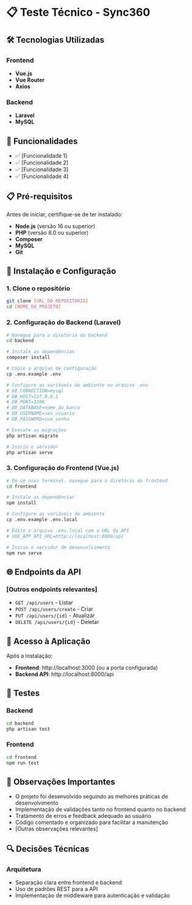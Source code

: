 # 📋 Teste Técnico - Sync360


## 🛠️ Tecnologias Utilizadas

### Frontend
- **Vue.js** 
- **Vue Router** 
- **Axios** 


### Backend
- **Laravel** 
- **MySQL**


## 🚀 Funcionalidades

- ✅ [Funcionalidade 1]
- ✅ [Funcionalidade 2]
- ✅ [Funcionalidade 3]
- ✅ [Funcionalidade 4]

## 📋 Pré-requisitos

Antes de iniciar, certifique-se de ter instalado:

- **Node.js** (versão 16 ou superior)
- **PHP** (versão 8.0 ou superior)
- **Composer**
- **MySQL**
- **Git**

## 🔧 Instalação e Configuração

### 1. Clone o repositório
```bash
git clone [URL_DO_REPOSITORIO]
cd [NOME_DO_PROJETO]
```

### 2. Configuração do Backend (Laravel)

```bash
# Navegue para o diretório do backend
cd backend

# Instale as dependências
composer install

# Copie o arquivo de configuração
cp .env.example .env

# Configure as variáveis de ambiente no arquivo .env
# DB_CONNECTION=mysql
# DB_HOST=127.0.0.1
# DB_PORT=3306
# DB_DATABASE=nome_do_banco
# DB_USERNAME=seu_usuario
# DB_PASSWORD=sua_senha

# Execute as migrações
php artisan migrate

# Inicie o servidor
php artisan serve
```

### 3. Configuração do Frontend (Vue.js)

```bash
# Em um novo terminal, navegue para o diretório do frontend
cd frontend

# Instale as dependências
npm install

# Configure as variáveis de ambiente
cp .env.example .env.local

# Edite o arquivo .env.local com a URL da API
# VUE_APP_API_URL=http://localhost:8000/api

# Inicie o servidor de desenvolvimento
npm run serve
```

## 🌐 Endpoints da API


### [Outros endpoints relevantes]
- `GET /api/users` - Listar 
- `POST /api/users/create` - Criar 
- `PUT /api/users/{id}` - Atualizar 
- `DELETE /api/users/{id}` - Deletar

## 📱 Acesso à Aplicação

Após a instalação:

- **Frontend**: http://localhost:3000 (ou a porta configurada)
- **Backend API**: http://localhost:8000/api



## 🧪 Testes

### Backend
```bash
cd backend
php artisan test
```

### Frontend
```bash
cd frontend
npm run test
```

## 📝 Observações Importantes

- O projeto foi desenvolvido seguindo as melhores práticas de desenvolvimento
- Implementação de validações tanto no frontend quanto no backend
- Tratamento de erros e feedback adequado ao usuário
- Código comentado e organizado para facilitar a manutenção
- [Outras observações relevantes]

## 🔍 Decisões Técnicas

### Arquitetura
- Separação clara entre frontend e backend
- Uso de padrões REST para a API
- Implementação de middleware para autenticação e validação

